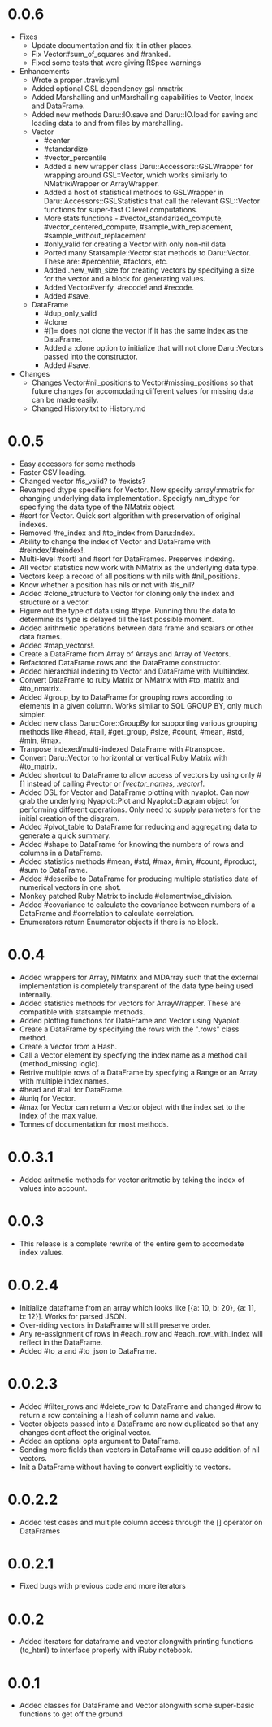# 0.0.6

* Fixes
    - Update documentation and fix it in other places.
    - Fix Vector#sum_of_squares and #ranked.
    - Fixed some tests that were giving RSpec warnings
* Enhancements
    - Wrote a proper .travis.yml
    - Added optional GSL dependency gsl-nmatrix
    - Added Marshalling and unMarshalling capabilities to Vector, Index and 
    DataFrame.
    - Added new methods Daru::IO.save and Daru::IO.load for saving and loading data to and from files by marshalling.
    - Vector
        - #center
        - #standardize
        - #vector_percentile
        - Added a new wrapper class Daru::Accessors::GSLWrapper for wrapping around GSL::Vector, which works similarly to NMatrixWrapper or ArrayWrapper.
        - Added a host of statistical methods to GSLWrapper in Daru::Accessors::GSLStatistics that call the relevant GSL::Vector functions for super-fast C level computations.
        - More stats functions - #vector_standarized_compute, #vector_centered_compute, #sample_with_replacement, #sample_without_replacement
        - #only_valid for creating a Vector with only non-nil data
        - Ported many Statsample::Vector stat methods to Daru::Vector. These are: #percentile, #factors, etc.
        - Added .new_with_size for creating vectors by specifying a size for the
        vector and a block for generating values.
        - Added Vector#verify, #recode! and #recode.
        - Added #save.
    - DataFrame
        - #dup_only_valid
        - #clone
        - #[]= does not clone the vector if it has the same index as the DataFrame.
        - Added a :clone option to initialize that will not clone Daru::Vectors passed into the constructor.
        - Added #save.
* Changes
    - Changes Vector#nil_positions to Vector#missing_positions so that future changes for accomodating different values for missing data can be made easily.
    - Changed History.txt to History.md


# 0.0.5

* Easy accessors for some methods
* Faster CSV loading.
* Changed vector #is_valid? to #exists?
* Revamped dtype specifiers for Vector. Now specify :array/:nmatrix for changing underlying data implementation. Specigfy nm\_dtype for specifying the data type of the NMatrix object.
* #sort for Vector. Quick sort algorithm with preservation of original indexes.
* Removed #re\_index and #to\_index from Daru::Index.
* Ability to change the index of Vector and DataFrame with #reindex/#reindex!.
* Multi-level #sort! and #sort for DataFrames. Preserves indexing.
* All vector statistics now work with NMatrix as the underlying data type.
* Vectors keep a record of all positions with nils with #nil\_positions.
* Know whether a position has nils or not with #is_nil?
* Added #clone_structure to Vector for cloning only the index and structure or a vector.
* Figure out the type of data using #type. Running thru the data to determine its type is delayed till the last possible moment.
* Added arithmetic operations between data frame and scalars or other data frames.
* Added #map_vectors!.
* Create a DataFrame from Array of Arrays and Array of Vectors.
* Refactored DataFrame.rows and the  DataFrame constructor.
* Added hierarchial indexing to Vector and DataFrame with MultiIndex.
* Convert DataFrame to ruby Matrix or NMatrix with #to\_matrix and #to\_nmatrix.
* Added #group_by to DataFrame for grouping rows according to elements in a given column. Works similar to SQL GROUP BY, only much simpler.
* Added new class Daru::Core::GroupBy for supporting various grouping methods like #head, #tail, #get_group, #size, #count, #mean, #std, #min, #max.
* Tranpose indexed/multi-indexed DataFrame with #transpose.
* Convert Daru::Vector to horizontal or vertical Ruby Matrix with #to_matrix.
* Added shortcut to DataFrame to allow access of vectors by using only #[] instead of calling #vector or *[vector_names, :vector]*.
* Added DSL for Vector and DataFrame plotting with nyaplot. Can now grab the underlying Nyaplot::Plot and Nyaplot::Diagram object for performing different operations. Only need to supply parameters for the initial creation of the diagram.
* Added #pivot_table to DataFrame for reducing and aggregating data to generate a quick summary.
* Added #shape to DataFrame for knowing the numbers of rows and columns in a DataFrame.
* Added statistics methods #mean, #std, #max, #min, #count, #product, #sum to DataFrame.
* Added #describe to DataFrame for producing multiple statistics data of numerical vectors in one shot.
* Monkey patched Ruby Matrix to include #elementwise_division.
* Added #covariance to calculate the covariance between numbers of a DataFrame and #correlation to calculate correlation. 
* Enumerators return Enumerator objects if there is no block.

# 0.0.4
* Added wrappers for Array, NMatrix and MDArray such that the external implementation is completely transparent of the data type being used internally.
* Added statistics methods for vectors for ArrayWrapper. These are compatible with statsample methods.
* Added plotting functions for DataFrame and Vector using Nyaplot.
* Create a DataFrame by specifying the rows with the ".rows" class method.
* Create a Vector from a Hash.
* Call a Vector element by specfying the index name as a method call (method_missing logic).
* Retrive multiple rows of a DataFrame by specfying a Range or an Array with multiple index names.
* #head and #tail for DataFrame.
* #uniq for Vector.
* #max for Vector can return a Vector object with the index set to the index of the max value.
* Tonnes of documentation for most methods.

# 0.0.3.1
* Added aritmetic methods for vector aritmetic by taking the index of values into account.

# 0.0.3
* This release is a complete rewrite of the entire gem to accomodate index values.

# 0.0.2.4
* Initialize dataframe from an array which looks like [{a: 10, b: 20}, {a: 11, b: 12}]. Works for parsed JSON.
* Over-riding vectors in DataFrame will still preserve order.
* Any re-assignment of rows in #each_row and #each_row_with_index will reflect in the DataFrame.
* Added #to_a and #to_json to DataFrame.

# 0.0.2.3
* Added #filter\_rows and #delete_row to DataFrame and changed #row to return a row containing a Hash of column name and value.
* Vector objects passed into a DataFrame are now duplicated so that any changes dont affect the original vector.
* Added an optional opts argument to DataFrame.
* Sending more fields than vectors in DataFrame will cause addition of nil vectors.
* Init a DataFrame without having to convert explicitly to vectors.

# 0.0.2.2
* Added test cases and multiple column access through the [] operator on DataFrames

# 0.0.2.1
* Fixed bugs with previous code and more iterators

# 0.0.2
* Added iterators for dataframe and vector alongwith printing functions (to_html) to interface properly with iRuby notebook.

# 0.0.1
* Added classes for DataFrame and Vector alongwith some super-basic functions to get off the ground
